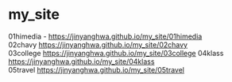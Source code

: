 # my_site
01himedia - https://jinyanghwa.github.io/my_site/01himedia              
02chavy https://jinyanghwa.github.io/my_site/02chavy                                                                          
03college https://jinyanghwa.github.io/my_site/03college
04klass https://jinyanghwa.github.io/my_site/04klass                                                                                             
05travel https://jinyanghwa.github.io/my_site/05travel                                                                                  
